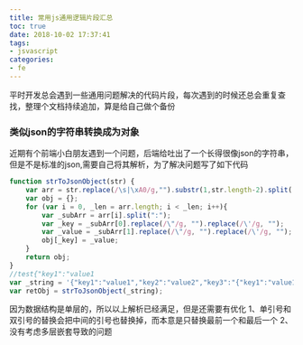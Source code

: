 ```yaml
---
title: 常用js通用逻辑片段汇总
toc: true
date: 2018-10-02 17:37:41
tags: 
- jsvascript
categories:
- fe
---
```

平时开发总会遇到一些通用问题解决的代码片段，每次遇到的时候还总会重复查找，整理个文档持续追加，算是给自己做个备份
<!-- more -->
### 类似json的字符串转换成为对象
近期有个前端小白朋友遇到一个问题，后端给吐出了一个长得很像json的字符串，但是不是标准的json,需要自己将其解析，为了解决问题写了如下代码
```javascript
function strToJsonObject(str) {
    var arr = str.replace(/\s|\xA0/g,"").substr(1,str.length-2).split(',');
    var obj = {};
    for (var i = 0, _len = arr.length; i < _len; i++){
        var _subArr = arr[i].split(":");
        var _key = _subArr[0].replace(/\"/g, "").replace(/\'/g, "");
        var _value = _subArr[1].replace(/\"/g, "").replace(/\'/g, "");
        obj[_key] = _value;
    }
    return obj;
}
//test{"key1":"value1
var _string = '{"key1":"value1","key2":"value2","key3":"{"key1":"value1"}"}';
var retObj = strToJsonObject(_string);
```
因为数据结构是单层的，所以以上解析已经满足，但是还需要有优化
1、单引号和双引号的替换会把中间的引号也替换掉，而本意是只替换最前一个和最后一个
2、没有考虑多层嵌套导致的问题
